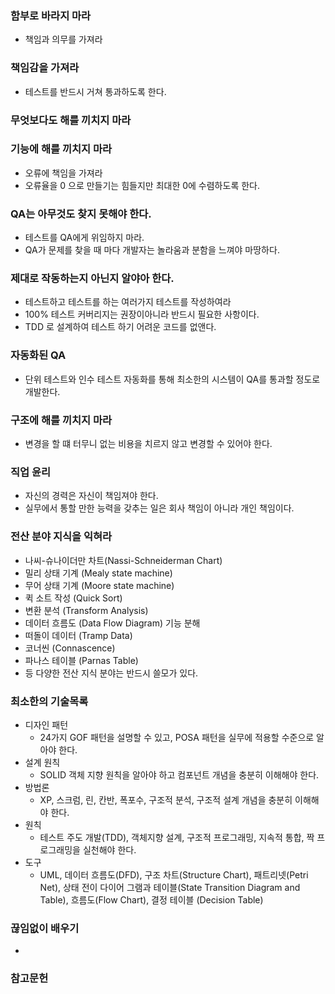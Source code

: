### 함부로 바라지 마라

 - 책임과 의무를 가져라

### 책임감을 가져라

 - 테스트를 반드시 거쳐 통과하도록 한다.

### 무엇보다도 해를 끼치지 마라

### 기능에 해를 끼치지 마라

 - 오류에 책임을 가져라
 - 오류율을 0 으로 만들기는 힘들지만 최대한 0에 수렴하도록 한다.

### QA는 아무것도 찾지 못해야 한다.

 - 테스트를 QA에게 위임하지 마라.
 - QA가 문제를 찾을 때 마다 개발자는 놀라움과 분함을 느껴야 마땅하다.

### 제대로 작동하는지 아닌지 알야아 한다.

 - 테스트하고 테스트를 하는 여러가지 테스트를 작성하여라
 - 100% 테스트 커버리지는 권장이아니라 반드시 필요한 사항이다.
 - TDD 로 설계하여 테스트 하기 어려운 코드를 없앤다.

### 자동화된 QA

 - 단위 테스트와 인수 테스트 자동화를 통해 최소한의 시스템이 QA를 통과할 정도로 개발한다.

### 구조에 해를 끼치지 마라

 - 변경을 할 떄 터무니 없는 비용을 치르지 않고 변경할 수 있어야 한다.

### 직업 윤리

 - 자신의 경력은 자신이 책임져야 한다.
 - 실무에서 통할 만한 능력을 갖추는 일은 회사 책임이 아니라 개인 책임이다.

### 전산 분야 지식을 익혀라

 - 나씨-슈나이더만 차트(Nassi-Schneiderman Chart)
 - 밀리 상태 기계 (Mealy state machine)
 - 무어 상태 기계 (Moore state machine)
 - 퀵 소트 작성 (Quick Sort)
 - 변환 분석 (Transform Analysis)
 - 데이터 흐름도 (Data Flow Diagram) 기능 분해
 - 떠돌이 데이터 (Tramp Data)
 - 코너씬 (Connascence)
 - 파나스 테이블 (Parnas Table)
 - 등 다양한 전산 지식 분야는 반드시 쓸모가 있다.
 
### 최소한의 기술목록

 - 디자인 패턴
   - 24가지 GOF 패턴을 설명할 수 있고, POSA 패턴을 실무에 적용할 수준으로 알아야 한다.
 - 설계 원칙
   - SOLID 객체 지향 원칙을 알아야 하고 컴포넌트 개념을 충분히 이해해야 한다.
 - 방법론
   - XP, 스크럼, 린, 칸반, 폭포수, 구조적 분석, 구조적 설계 개념을 충분히 이해해야 한다.
 - 원칙
   - 테스트 주도 개발(TDD), 객체지향 설계, 구조적 프로그래밍, 지속적 통합, 짝 프로그래밍을 실천해야 한다.
 - 도구 
   - UML, 데이터 흐름도(DFD), 구조 차트(Structure Chart), 패트리넷(Petri Net), 상태 전이 다이어 그램과 테이블(State Transition Diagram and Table), 흐름도(Flow Chart), 결정 테이블 (Decision Table)

### 끊임없이 배우기

 - 

### 참고문헌